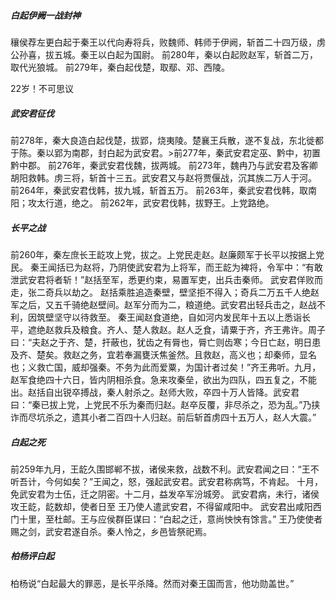 ##### 白起伊阙一战封神
穰侯荐左更白起于秦王以代向寿将兵，败魏师、韩师于伊阙，斩首二十四万级，虏公孙喜，拔五城。秦王以白起为国尉。
前280年，秦以白起败赵军，斩首二万，取代光狼城。
前279年，秦白起伐楚，取鄢、邓、西陵。

22岁！不可思议
##### 武安君征伐

前278年，秦大良造白起伐楚，拔郢，烧夷陵。楚襄王兵散，遂不复战，东北徙都于陈。秦以郢为南郡，封白起为武安君。>前277年，秦武安君定巫、黔中，初置黔中郡。
前276年，秦武安君伐魏，拔两城。
前273年，魏冉乃与武安君及客卿胡阳救韩。虏三将，斩首十三五。武安君又与赵将贾偃战，沉其族二万人于河。
前264年，秦武安君伐韩，拔九城，斩首五万。
前263年，秦武安君伐韩，取南阳；攻太行道，绝之。
前262年，武安君伐韩，拔野王。上党路绝。
##### 长平之战
前260年，秦左庶长王龁攻上党，拔之。上党民走赵。赵廉颇军于长平以按据上党民。 
秦王闻括已为赵将，乃阴使武安君为上将军，而王龁为裨将，令军中：“有敢泄武安君将者斩！”赵括至军，悉更约束，易置军吏，出兵击秦师。 武安君佯败而走，张二奇兵以劫之。
赵括乘胜追造秦壁，壁坚拒不得入；奇兵二万五千人绝赵军之后，又五千骑绝赵壁间。赵军分而为二，粮道绝。武安君出轻兵击之，赵战不利，因筑壁坚守以待救至。 秦王闻赵食道绝，自如河内发民年十五以上悉诣长平，遮绝赵救兵及粮食。齐人、楚人救赵。赵人乏食，请粟于齐，齐王弗许。周子曰：“夫赵之于齐、楚，扞蔽也，犹齿之有脣也，脣亡则齿寒；今日亡赵，明日患及齐、楚矣。救赵之务，宜若奉漏甕沃焦釜然。且救赵，高义也；却秦师，显名也；义救亡国，威却强秦。不务为此而爱粟，为国计者过矣！”齐王弗听。九月，赵军食绝四十六日，皆内阴相杀食。急来攻秦垒，欲出为四队，四五复之，不能出。赵括自出锐卒搏战，秦人射杀之。赵师大败，卒四十万人皆降。武安君曰：“秦已拔上党，上党民不乐为秦而归赵。赵卒反覆，非尽杀之，恐为乱。”乃挟诈而尽坑杀之，遗其小者二百四十人归赵。前后斩首虏四十五万人，赵人大震。”
##### 白起之死
前259年九月，王龁久围邯郸不拔，诸侯来救，战数不利。武安君闻之曰：“王不听吾计，今何如矣？”王闻之，怒，强起武安君。武安君称病笃，不肯起。
十月，免武安君为士伍，迁之阴密。十二月，益发卒军汾城旁。
武安君病，未行，诸侯攻王龁，龁数却，使者日至
王乃使人遣武安君，不得留咸阳中。
武安君出咸阳西门十里，至杜邮。王与应侯群臣谋曰：“白起之迁，意尚怏怏有馀言。”
王乃使使者赐之剑，武安君遂自杀。秦人怜之，乡邑皆祭祀焉。
##### 柏杨评白起
柏杨说“白起最大的罪恶，是长平杀降。然而对秦王国而言，他功勋盖世。”